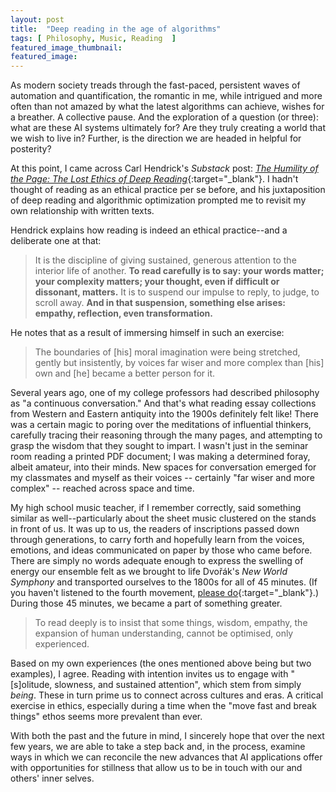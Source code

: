 ```yaml
---
layout: post
title:  "Deep reading in the age of algorithms"
tags: [ Philosophy, Music, Reading  ]
featured_image_thumbnail:
featured_image: 
---
```


As modern society treads through the fast-paced, persistent waves of automation and quantification, the romantic in me, while intrigued and more often than not amazed by what the latest algorithms can achieve, wishes for a breather. A collective pause. And the exploration of a question (or three): what are these AI systems ultimately for? Are they truly creating a world that we wish to live in? Further, is the direction we are headed in helpful for posterity? 

At this point, I came across Carl Hendrick's <i>Substack</i> post: [<i>The Humility of the Page: The Lost Ethics of Deep Reading</i>](https://carlhendrick.substack.com/p/the-humility-of-the-page-the-lost?utm_source=share&utm_medium=android&r=1qe5uc&triedRedirect=true){:target="_blank"}. I hadn't thought of reading as an ethical practice per se before, and his juxtaposition of deep reading and algorithmic optimization prompted me to revisit my own relationship with written texts. 

Hendrick explains how reading is indeed an ethical practice--and a deliberate one at that:
> It is the discipline of giving sustained, generous attention to the interior life of another. <strong>To read carefully is to say: your words matter; your complexity matters; your thought, even if difficult or dissonant, matters.</strong> It is to suspend our impulse to reply, to judge, to scroll away. <strong>And in that suspension, something else arises: empathy, reflection, even transformation.</strong>

He notes that as a result of immersing himself in such an exercise:
> The boundaries of [his] moral imagination were being stretched, gently but insistently, by voices far wiser and more complex than [his] own and [he] became a better person for it.

Several years ago, one of my college professors had described philosophy as "a continuous conversation." And that's what reading essay collections from Western and Eastern antiquity into the 1900s definitely felt like! There was a certain magic to poring over the meditations of influential thinkers, carefully tracing their reasoning through the many pages, and attempting to grasp the wisdom that they sought to impart. I wasn't just in the seminar room reading a printed PDF document; I was making a determined foray, albeit amateur, into their minds. New spaces for conversation emerged for my classmates and myself as their voices -- certainly "far wiser and more complex" -- reached across space and time.

My high school music teacher, if I remember correctly, said something similar as well--particularly about the sheet music clustered on the stands in front of us. It was up to us, the readers of inscriptions passed down through generations, to carry forth and hopefully learn from the voices, emotions, and ideas communicated on paper by those who came before. There are simply no words adequate enough to express the swelling of energy our ensemble felt as we brought to life Dvořák's <i>New World Symphony</i> and transported ourselves to the 1800s for all of 45 minutes. (If you haven't listened to the fourth movement, [please do](https://www.youtube.com/watch?v=jOofzffyDSA){:target="_blank"}.) During those 45 minutes, we became a part of something greater.

> To read deeply is to insist that some things, wisdom, empathy, the expansion of human understanding, cannot be optimised, only experienced.

Based on my own experiences (the ones mentioned above being but two examples), I agree. Reading with intention invites us to engage with "[s]olitude, slowness, and sustained attention", which stem from simply <i>being</i>. These in turn prime us to connect across cultures and eras. A critical exercise in ethics, especially during a time when the "move fast and break things" ethos seems more prevalent than ever.

With both the past and the future in mind, I sincerely hope that over the next few years, we are able to take a step back and, in the process, examine ways in which we can reconcile the new advances that AI applications offer with opportunities for stillness that allow us to be in touch with our and others' inner selves. 

